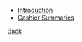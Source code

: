 * [Introduction](https://github.com/hmislk/hmis/wiki/Accounting-Module-Introduction)
* [Cashier Summaries](https://github.com/hmislk/hmis/wiki/Accounting-Module-%E2%80%90-Cashier-Summaries)


[Back](https://github.com/hmislk/hmis/wiki/User-Manual)